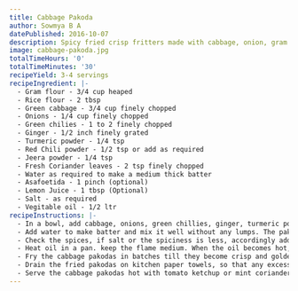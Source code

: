 ```yaml
---
title: Cabbage Pakoda
author: Sowmya B A
datePublished: 2016-10-07
description: Spicy fried crisp fritters made with cabbage, onion, gram flour and spices.
image: cabbage-pakoda.jpg
totalTimeHours: '0'
totalTimeMinutes: '30'
recipeYield: 3-4 servings
recipeIngredient: |-
  - Gram flour - 3/4 cup heaped
  - Rice flour - 2 tbsp
  - Green cabbage - 3/4 cup finely chopped
  - Onions - 1/4 cup finely chopped
  - Green chilies - 1 to 2 finely chopped
  - Ginger - 1/2 inch finely grated
  - Turmeric powder - 1/4 tsp
  - Red Chili powder - 1/2 tsp or add as required
  - Jeera powder - 1/4 tsp
  - Fresh Coriander leaves - 2 tsp finely chopped
  - Water as required to make a medium thick batter
  - Asafoetida - 1 pinch (optional)
  - Lemon Juice - 1 tbsp (Optional)
  - Salt - as required
  - Vegitable oil - 1/2 ltr
recipeInstructions: |-
  - In a bowl, add cabbage, onions, green chillies, ginger, turmeric powder, red chilli powder, jeera powder, fresh coriander leaves, asafoetida and lemon juice if you wish to add. Salt as required.
  - Add water to make batter and mix it well without any lumps. The pakoda batter should not be thin but of medium thick consistency.
  - Check the spices, if salt or the spiciness is less, accordingly add the salt or chili powder.
  - Heat oil in a pan. keep the flame medium. When the oil becomes hot, take spoonful of the pakoda batter and pour it in the oil. Add 6-8 spoonfuls of the pakoda batter in the oil individually, so you have 6-8 pakodas frying at a time.
  - Fry the cabbage pakodas in batches till they become crisp and golden brown.
  - Drain the fried pakodas on kitchen paper towels, so that any excess oil is drained out to the paper towels.
  - Serve the cabbage pakodas hot with tomato ketchup or mint coriander chutney and sweet tamarind chutney.
---
```

